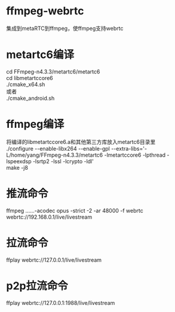 # ffmpeg-webrtc
集成到metaRTC到ffmpeg，使ffmpeg支持webrtc

# metartc6编译
cd FFmpeg-n4.3.3/metartc6/metartc6  
cd libmetartccore6  
./cmake_x64.sh  
或者  
./cmake_android.sh  


# ffmpeg编译
将编译的libmetartccore6.a和其他第三方库放入metartc6目录里  
./configure --enable-libx264 --enable-gpl --extra-libs='-L/home/yang/FFmpeg-n4.3.3/metartc6 -lmetartccore6 -lpthread -lspeexdsp -lsrtp2 -lssl -lcrypto -ldl'  
make -j8  



# 推流命令

ffmpeg ......-acodec opus -strict -2 -ar 48000 -f webrtc webrtc://192.168.0.1/live/livestream

# 拉流命令

ffplay webrtc://127.0.0.1/live/livestream


# p2p拉流命令

ffplay webrtc://127.0.0.1:1988/live/livestream


